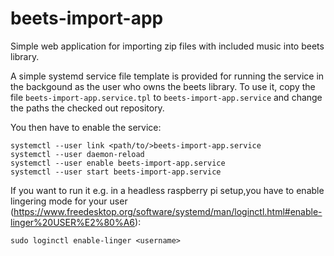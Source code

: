 # beets-import-app

Simple web application for importing zip files with included music into beets library.

A simple systemd service file template is provided for running the service in the backgound as the user who owns the beets library.
To use it, copy the file `beets-import-app.service.tpl` to `beets-import-app.service` and change the paths the checked out repository.

You then have to enable the service:

```
systemctl --user link <path/to/>beets-import-app.service
systemctl --user daemon-reload
systemctl --user enable beets-import-app.service
systemctl --user start beets-import-app.service
```

If you want to run it e.g. in a headless raspberry pi setup,you have to enable lingering mode for your user (https://www.freedesktop.org/software/systemd/man/loginctl.html#enable-linger%20USER%E2%80%A6):

`sudo loginctl enable-linger <username>`
